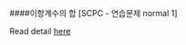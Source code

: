 ####이항계수의 합 [SCPC - 연습문제 normal 1]
<p>Read detail <a href="https://www.codeground.org/practice/practiceProbView.do?probId=5">here</a></p>
